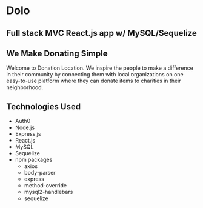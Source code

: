 # Dolo

## Full stack MVC React.js app w/ MySQL/Sequelize 

## We Make Donating Simple
Welcome to Donation Location. We inspire the people to make a difference in their community by connecting them with local organizations on one easy-to-use platform where they can donate items to charities in their neighborhood.

## Technologies Used
- Auth0
- Node.js
- Express.js
- React.js
- MySQL
- Sequelize
- npm packages
    - axios
    - body-parser
    - express
    - method-override
    - mysql2-handlebars
    - sequelize
